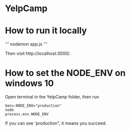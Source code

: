 # YelpCamp

# How to run it locally
'''
nodemon app.js
'''

Then visit http://localhost:3000/.

# How to set the NODE_ENV on windows 10
Open terminal in the YelpCamp folder, then run 
```
$env:NODE_ENV="production"
node
process.env.NODE_ENV
```
If you can see 'production", it means you succeed.
